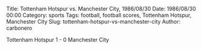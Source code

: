 Title: Tottenham Hotspur vs. Manchester City, 1986/08/30
Date: 1986/08/30 00:00
Category: sports
Tags: football, football scores, Tottenham Hotspur, Manchester City
Slug: tottenham-hotspur-vs-manchester-city
Author: carbonero


Tottenham Hotspur 1 - 0 Manchester City

